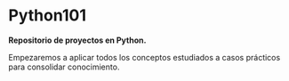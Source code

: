# Python101
<b>Repositorio de proyectos en Python. </b>

Empezaremos a aplicar todos los conceptos estudiados a casos prácticos para consolidar conocimiento. 
